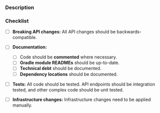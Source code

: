 ### Description

### Checklist

- [ ] **Breaking API changes:**
  All API changes should be backwards-compatible.

- [ ] **Documentation:**
  - [ ] Code should be **commented** where necessary.
  - [ ] **Gradle module READMEs** should be up-to-date.
  - [ ] **Technical debt** should be documented.
  - [ ] **Dependency locations** should be documented.

- [ ] **Tests:**
  All code should be tested.
  API endpoints should be integration tested,
  and other complex code should be unit tested.

- [ ] **Infrastructure changes:**
  Infrastructure changes need to be applied manually.
